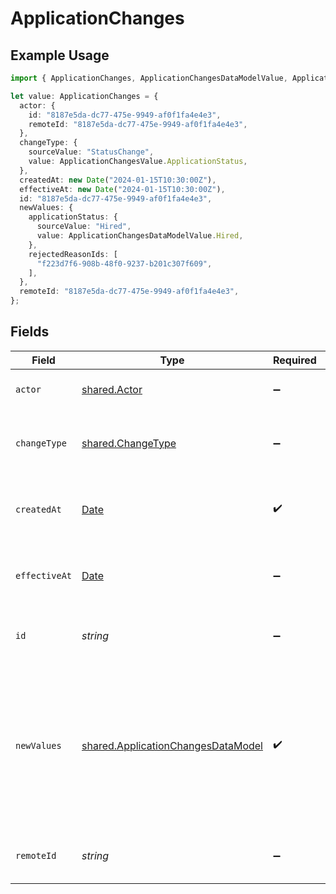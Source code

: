 # ApplicationChanges

## Example Usage

```typescript
import { ApplicationChanges, ApplicationChangesDataModelValue, ApplicationChangesValue } from "@stackone/stackone-client-ts/sdk/models/shared";

let value: ApplicationChanges = {
  actor: {
    id: "8187e5da-dc77-475e-9949-af0f1fa4e4e3",
    remoteId: "8187e5da-dc77-475e-9949-af0f1fa4e4e3",
  },
  changeType: {
    sourceValue: "StatusChange",
    value: ApplicationChangesValue.ApplicationStatus,
  },
  createdAt: new Date("2024-01-15T10:30:00Z"),
  effectiveAt: new Date("2024-01-15T10:30:00Z"),
  id: "8187e5da-dc77-475e-9949-af0f1fa4e4e3",
  newValues: {
    applicationStatus: {
      sourceValue: "Hired",
      value: ApplicationChangesDataModelValue.Hired,
    },
    rejectedReasonIds: [
      "f223d7f6-908b-48f0-9237-b201c307f609",
    ],
  },
  remoteId: "8187e5da-dc77-475e-9949-af0f1fa4e4e3",
};
```

## Fields

| Field                                                                                                                        | Type                                                                                                                         | Required                                                                                                                     | Description                                                                                                                  | Example                                                                                                                      |
| ---------------------------------------------------------------------------------------------------------------------------- | ---------------------------------------------------------------------------------------------------------------------------- | ---------------------------------------------------------------------------------------------------------------------------- | ---------------------------------------------------------------------------------------------------------------------------- | ---------------------------------------------------------------------------------------------------------------------------- |
| `actor`                                                                                                                      | [shared.Actor](../../../sdk/models/shared/actor.md)                                                                          | :heavy_minus_sign:                                                                                                           | The actor who made the change                                                                                                |                                                                                                                              |
| `changeType`                                                                                                                 | [shared.ChangeType](../../../sdk/models/shared/changetype.md)                                                                | :heavy_minus_sign:                                                                                                           | The type of change that occurred to the application                                                                          |                                                                                                                              |
| `createdAt`                                                                                                                  | [Date](https://developer.mozilla.org/en-US/docs/Web/JavaScript/Reference/Global_Objects/Date)                                | :heavy_check_mark:                                                                                                           | Timestamp when the change was created                                                                                        | 2024-01-15T10:30:00Z                                                                                                         |
| `effectiveAt`                                                                                                                | [Date](https://developer.mozilla.org/en-US/docs/Web/JavaScript/Reference/Global_Objects/Date)                                | :heavy_minus_sign:                                                                                                           | Timestamp when the change became effective                                                                                   | 2024-01-15T10:30:00Z                                                                                                         |
| `id`                                                                                                                         | *string*                                                                                                                     | :heavy_minus_sign:                                                                                                           | Unique identifier                                                                                                            | 8187e5da-dc77-475e-9949-af0f1fa4e4e3                                                                                         |
| `newValues`                                                                                                                  | [shared.ApplicationChangesDataModel](../../../sdk/models/shared/applicationchangesdatamodel.md)                              | :heavy_check_mark:                                                                                                           | The new values for changed application properties. Only includes fields that commonly change over the application lifecycle. |                                                                                                                              |
| `remoteId`                                                                                                                   | *string*                                                                                                                     | :heavy_minus_sign:                                                                                                           | Provider's unique identifier                                                                                                 | 8187e5da-dc77-475e-9949-af0f1fa4e4e3                                                                                         |